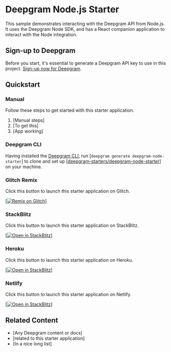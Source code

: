 <!--
Edit Framework and/or Language into the title for e.g. 
- Deepgram React Web App Starter
- Deepgram PHP Websockets Starter
- Deepgram Node Command-line Starter
-->

# Deepgram Node.js Starter

<!-- Write an intro for this project -->

This sample demonstrates interacting with the Deepgram API from Node.js. It uses the Deepgram Node SDK, and has a React companion application to interact with the Node integration.

## Sign-up to Deepgram

<!-- Please leave this section unchanged, unless providing a UTM. -->

Before you start, it's essential to generate a Deepgram API key to use in this project. [Sign-up now for Deepgram](https://console.deepgram.com/signup).

## Quickstart

<!-- Delete these sections as appropriate. Please include at least a manual one. -->

### Manual

Follow these steps to get started with this starter application.

<!-- Edit as appropriate -->

1. [Manual steps]
2. [To get this]
3. [App working]

### Deepgram CLI

<!-- Requires a deepgram.toml file correctly formatted to launch with the Deepgram CLI -->

Having installed the [Deepgram CLI](https://github.com/deepgram-devs/deepgram-cli), run [`deepgram generate deepgram-node-starter`] to clone and set up [[deepgram-starters/deepgram-node-starter](https://github.com/deepgram-starters/deepgram-node-starter)] on your machine.

### Glitch Remix

Click this button to launch this starter application on Glitch.

<!-- Requires .env file. Please describe steps here to edit the blank .env file after it has been remixed. **Do not prepopulate** the .env file that might be overwritten by any CLI setup scripts. Anything prepopulated should be placed in the sample .env file for the CLI, and the .env file for Glitch. -->

[[![Remix on Glitch](https://cdn.glitch.com/2703baf2-b643-4da7-ab91-7ee2a2d00b5b%2Fremix-button-v2.svg?v=1622676640618)](https://glitch.com/edit/#!/import/github/deepgram-starters/deepgram-node-starter)]

### StackBlitz

Click this button to launch this starter application on StackBlitz.

<!-- Please use a .stackblitzrc file to define a startCommand: https://developer.stackblitz.com/guides/integration/open-from-github#launching-a-script-on-project-load -->

[[![Open in StackBlitz](https://developer.stackblitz.com/img/open_in_stackblitz.svg)](https://stackblitz.com/fork/github/deepgram-starters/deepgram-node-starter)]

### Heroku

Click this button to launch this starter application on Heroku.

<!-- Please use an app.json file to define how Heroku should bootstrap your application: https://devcenter.heroku.com/articles/app-json-schema -->

[[![Open in StackBlitz](https://www.herokucdn.com/deploy/button.svg)](https://heroku.com/deploy?template=https://github.com/deepgram-starters/deepgram-node-starter)]

### Netlify

Click this button to launch this starter application on Netlify.

<!-- Please use a netlify.toml file to define how Netlify should bootstrap your application: https://docs.netlify.com/site-deploys/create-deploys/#template-configuration -->

[[![Open in StackBlitz](https://www.netlify.com/img/deploy/button.svg)](https://github.com/deepgram-starters/deepgram-node-starter)]

## Related Content

- [Any Deepgram content or docs]
- [related to this starter application]
- [In a nice long list]